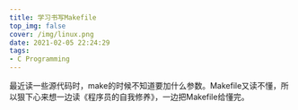 ```yaml
---
title: 学习书写Makefile
top_img: false
cover: /img/linux.png
date: 2021-02-05 22:24:29
tags:
- C Programming
---
```


最近读一些源代码时，make的时候不知道要加什么参数。Makefile又读不懂，所以狠下心来想一边读《程序员的自我修养》，一边把Makefile给懂完。